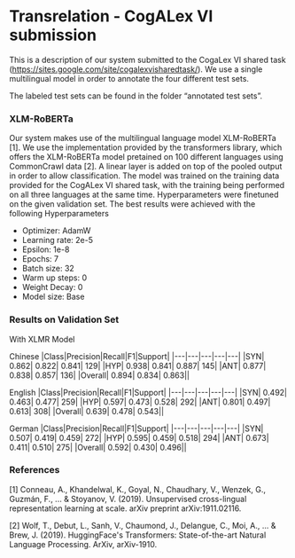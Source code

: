 # Transrelation - CogALex VI submission

This is a description of our system submitted to the CogaLex VI shared task (https://sites.google.com/site/cogalexvisharedtask/). We use a single multilingual model in order to annotate the four different test sets. 

The labeled test sets can be found in the folder “annotated test sets”.

### XLM-RoBERTa 

Our system makes use of the multilingual language model XLM-RoBERTa [1]. We use the implementation provided by the transformers library, which offers the XLM-RoBERTa model pretained on 100 different languages using CommonCrawl data [2]. A linear layer is added on top of the pooled output in order to allow classification. 
The model was trained on the training data provided for the CogALex VI shared task, with the training being performed on all three languages at the same time. Hyperparameters were finetuned on the given validation set. The best results were achieved with the following Hyperparameters
-	Optimizer: AdamW
-	Learning rate: 2e-5
-	Epsilon: 1e-8
-	Epochs: 7
-	Batch size: 32
-	Warm up steps: 0
-	Weight Decay: 0
- 	Model size: Base   

### Results on Validation Set
With XLMR Model

Chinese
|Class|Precision|Recall|F1|Support|
|---|---|---|---|---|
|SYN| 0.862| 0.822| 0.841| 129|
|HYP| 0.938| 0.841| 0.887| 145|
|ANT| 0.877| 0.838| 0.857| 136|
|Overall| 0.894| 0.834| 0.863||

English
|Class|Precision|Recall|F1|Support|
|---|---|---|---|---|
|SYN| 0.492| 0.463| 0.477| 259|
|HYP| 0.597| 0.473| 0.528| 292|
|ANT| 0.801| 0.497| 0.613| 308|
|Overall| 0.639| 0.478| 0.543||

German
|Class|Precision|Recall|F1|Support|
|---|---|---|---|---|
|SYN| 0.507| 0.419| 0.459| 272|
|HYP| 0.595| 0.459| 0.518| 294|
|ANT| 0.673| 0.411| 0.510| 275|
|Overall| 0.592| 0.430| 0.496||


### References
[1] Conneau, A., Khandelwal, K., Goyal, N., Chaudhary, V., Wenzek, G., Guzmán, F., ... & Stoyanov, V. (2019). Unsupervised cross-lingual representation learning at scale. arXiv preprint arXiv:1911.02116.

[2] Wolf, T., Debut, L., Sanh, V., Chaumond, J., Delangue, C., Moi, A., ... & Brew, J. (2019). HuggingFace's Transformers: State-of-the-art Natural Language Processing. ArXiv, arXiv-1910.
